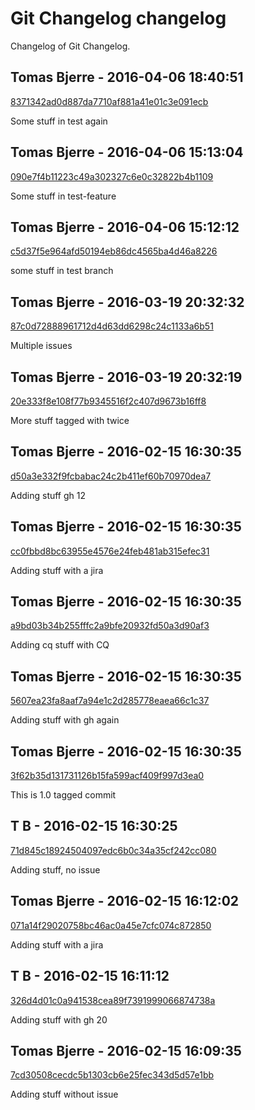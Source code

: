 # Git Changelog changelog

Changelog of Git Changelog.

## Tomas Bjerre - 2016-04-06 18:40:51
[8371342ad0d887da7710af881a41e01c3e091ecb](https://server/8371342ad0d887d)

Some stuff in test again

## Tomas Bjerre - 2016-04-06 15:13:04
[090e7f4b11223c49a302327c6e0c32822b4b1109](https://server/090e7f4b11223c4)

Some stuff in test-feature

## Tomas Bjerre - 2016-04-06 15:12:12
[c5d37f5e964afd50194eb86dc4565ba4d46a8226](https://server/c5d37f5e964afd5)

some stuff in test branch

## Tomas Bjerre - 2016-03-19 20:32:32
[87c0d72888961712d4d63dd6298c24c1133a6b51](https://server/87c0d7288896171)

Multiple issues

## Tomas Bjerre - 2016-03-19 20:32:19
[20e333f8e108f77b9345516f2c407d9673b16ff8](https://server/20e333f8e108f77)

More stuff tagged with  twice

## Tomas Bjerre - 2016-02-15 16:30:35
[d50a3e332f9fcbabac24c2b411ef60b70970dea7](https://server/d50a3e332f9fcba)

Adding stuff  gh 12

## Tomas Bjerre - 2016-02-15 16:30:35
[cc0fbbd8bc63955e4576e24feb481ab315efec31](https://server/cc0fbbd8bc63955)

Adding stuff with a jira

## Tomas Bjerre - 2016-02-15 16:30:35
[a9bd03b34b255fffc2a9bfe20932fd50a3d90af3](https://server/a9bd03b34b255ff)

Adding cq stuff with CQ

## Tomas Bjerre - 2016-02-15 16:30:35
[5607ea23fa8aaf7a94e1c2d285778eaea66c1c37](https://server/5607ea23fa8aaf7)

Adding stuff
 with gh again

## Tomas Bjerre - 2016-02-15 16:30:35
[3f62b35d131731126b15fa599acf409f997d3ea0](https://server/3f62b35d1317311)

This is 1.0 tagged commit

## T B - 2016-02-15 16:30:25
[71d845c18924504097edc6b0c34a35cf242cc080](https://server/71d845c18924504)

Adding stuff, no issue

## Tomas Bjerre - 2016-02-15 16:12:02
[071a14f29020758bc46ac0a45e7cfc074c872850](https://server/071a14f29020758)

Adding stuff with a jira

## T B - 2016-02-15 16:11:12
[326d4d01c0a941538cea89f7391999066874738a](https://server/326d4d01c0a9415)

Adding stuff with gh 20

## Tomas Bjerre - 2016-02-15 16:09:35
[7cd30508cecdc5b1303cb6e25fec343d5d57e1bb](https://server/7cd30508cecdc5b)

Adding stuff without issue